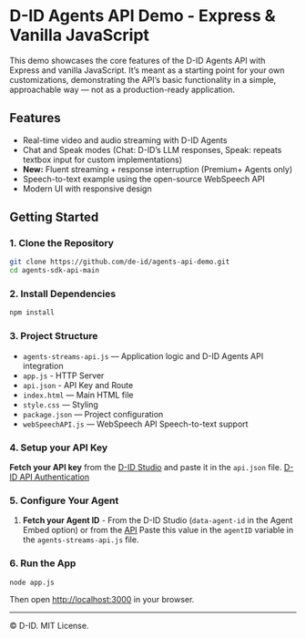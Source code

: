 # D-ID Agents API Demo - Express & Vanilla JavaScript

This demo showcases the core features of the D-ID Agents API with Express and vanilla JavaScript. It’s meant as a starting point for your own customizations, demonstrating the API’s basic functionality in a simple, approachable way — not as a production-ready application.

## Features
- Real-time video and audio streaming with D-ID Agents
- Chat and Speak modes (Chat: D-ID’s LLM responses, Speak: repeats textbox input for custom implementations)
- **New:** Fluent streaming + response interruption (Premium+ Agents only)
- Speech-to-text example using the open-source WebSpeech API
- Modern UI with responsive design

## Getting Started

### 1. Clone the Repository
```sh
git clone https://github.com/de-id/agents-api-demo.git
cd agents-sdk-api-main
```

### 2. Install Dependencies
```sh
npm install
```

### 3. Project Structure
- `agents-streams-api.js` — Application logic and D-ID Agents API integration
- `app.js` - HTTP Server
- `api.json` - API Key and Route
- `index.html` — Main HTML file
- `style.css` — Styling
- `package.json` — Project configuration
- `webSpeechAPI.js` — WebSpeech API Speech-to-text support

### 4. Setup your API Key
**Fetch your API key** from the [D-ID Studio](https://studio.d-id.com/account-settings) and paste it in the `api.json` file.
[D-ID API Authentication](https://docs.d-id.com/reference/basic-authentication)

### 5. Configure Your Agent
1. **Fetch your Agent ID** - From the D-ID Studio (`data-agent-id` in the Agent Embed option) or from the [API](https://docs.d-id.com/reference/listmyagents) 
Paste this value in the `agentID` variable in the `agents-streams-api.js` file.

### 6. Run the App
```sh
node app.js
```
Then open [http://localhost:3000](http://localhost:3000) in your browser.

---

© D-ID. MIT License.
